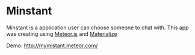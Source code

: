 # Minstant
Minstant is a application user can choose someone to chat with.
This app was creating using [Meteor.js](https://www.meteor.com) and [Materialize](http://materializecss.com)

Demo: http://mymistant.meteor.com/
